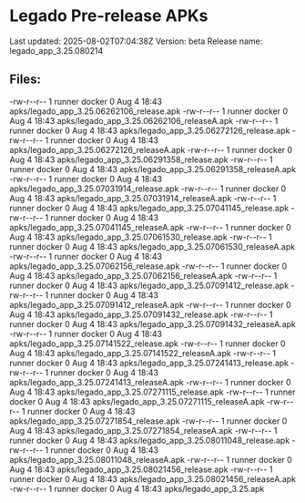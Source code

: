 # Legado Pre-release APKs
Last updated: 2025-08-02T07:04:38Z
Version: beta
Release name: legado_app_3.25.080214
## Files:
-rw-r--r-- 1 runner docker 0 Aug  4 18:43 apks/legado_app_3.25.06262106_release.apk
-rw-r--r-- 1 runner docker 0 Aug  4 18:43 apks/legado_app_3.25.06262106_releaseA.apk
-rw-r--r-- 1 runner docker 0 Aug  4 18:43 apks/legado_app_3.25.06272126_release.apk
-rw-r--r-- 1 runner docker 0 Aug  4 18:43 apks/legado_app_3.25.06272126_releaseA.apk
-rw-r--r-- 1 runner docker 0 Aug  4 18:43 apks/legado_app_3.25.06291358_release.apk
-rw-r--r-- 1 runner docker 0 Aug  4 18:43 apks/legado_app_3.25.06291358_releaseA.apk
-rw-r--r-- 1 runner docker 0 Aug  4 18:43 apks/legado_app_3.25.07031914_release.apk
-rw-r--r-- 1 runner docker 0 Aug  4 18:43 apks/legado_app_3.25.07031914_releaseA.apk
-rw-r--r-- 1 runner docker 0 Aug  4 18:43 apks/legado_app_3.25.07041145_release.apk
-rw-r--r-- 1 runner docker 0 Aug  4 18:43 apks/legado_app_3.25.07041145_releaseA.apk
-rw-r--r-- 1 runner docker 0 Aug  4 18:43 apks/legado_app_3.25.07061530_release.apk
-rw-r--r-- 1 runner docker 0 Aug  4 18:43 apks/legado_app_3.25.07061530_releaseA.apk
-rw-r--r-- 1 runner docker 0 Aug  4 18:43 apks/legado_app_3.25.07062156_release.apk
-rw-r--r-- 1 runner docker 0 Aug  4 18:43 apks/legado_app_3.25.07062156_releaseA.apk
-rw-r--r-- 1 runner docker 0 Aug  4 18:43 apks/legado_app_3.25.07091412_release.apk
-rw-r--r-- 1 runner docker 0 Aug  4 18:43 apks/legado_app_3.25.07091412_releaseA.apk
-rw-r--r-- 1 runner docker 0 Aug  4 18:43 apks/legado_app_3.25.07091432_release.apk
-rw-r--r-- 1 runner docker 0 Aug  4 18:43 apks/legado_app_3.25.07091432_releaseA.apk
-rw-r--r-- 1 runner docker 0 Aug  4 18:43 apks/legado_app_3.25.07141522_release.apk
-rw-r--r-- 1 runner docker 0 Aug  4 18:43 apks/legado_app_3.25.07141522_releaseA.apk
-rw-r--r-- 1 runner docker 0 Aug  4 18:43 apks/legado_app_3.25.07241413_release.apk
-rw-r--r-- 1 runner docker 0 Aug  4 18:43 apks/legado_app_3.25.07241413_releaseA.apk
-rw-r--r-- 1 runner docker 0 Aug  4 18:43 apks/legado_app_3.25.07271115_release.apk
-rw-r--r-- 1 runner docker 0 Aug  4 18:43 apks/legado_app_3.25.07271115_releaseA.apk
-rw-r--r-- 1 runner docker 0 Aug  4 18:43 apks/legado_app_3.25.07271854_release.apk
-rw-r--r-- 1 runner docker 0 Aug  4 18:43 apks/legado_app_3.25.07271854_releaseA.apk
-rw-r--r-- 1 runner docker 0 Aug  4 18:43 apks/legado_app_3.25.08011048_release.apk
-rw-r--r-- 1 runner docker 0 Aug  4 18:43 apks/legado_app_3.25.08011048_releaseA.apk
-rw-r--r-- 1 runner docker 0 Aug  4 18:43 apks/legado_app_3.25.08021456_release.apk
-rw-r--r-- 1 runner docker 0 Aug  4 18:43 apks/legado_app_3.25.08021456_releaseA.apk
-rw-r--r-- 1 runner docker 0 Aug  4 18:43 apks/legado_app_3.25.apk
